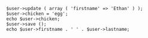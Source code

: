 <code>
	$user->update ( array ( 'firstname' => 'Ethan' ) );
	$user->chicken = 'egg';
	echo $user->chicken;
	$user->save ();
	echo $user->firstname . ' ' . $user->lastname;

</code>